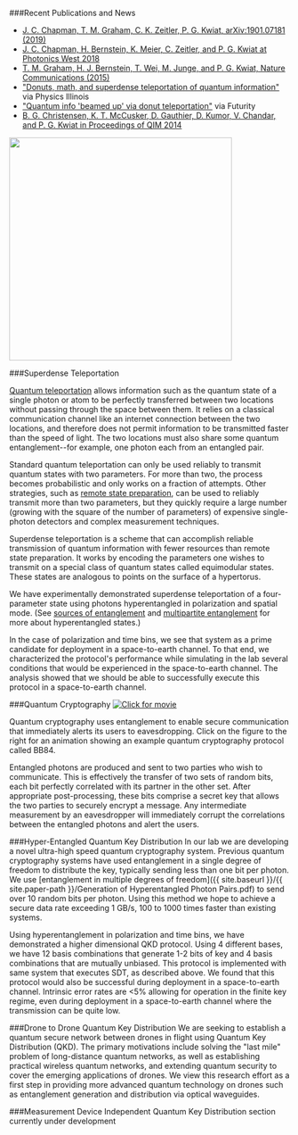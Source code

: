 ###Recent Publications and News
* [J. C. Chapman, T. M. Graham, C. K. Zeitler, P. G. Kwiat, arXiv:1901.07181 (2019)](https://arxiv.org/abs/1901.07181)
* [J. C. Chapman, H. Bernstein, K. Meier, C. Zeitler, and P. G. Kwiat at Photonics West 2018](https://doi.org/10.1117/12.2295042)
* [T. M. Graham, H. J. Bernstein, T. Wei, M. Junge, and P. G. Kwiat, Nature Communications (2015)](http://dx.doi.org/10.1038/ncomms8185)
* ["Donuts, math, and superdense teleportation of quantum information"](http://physics.illinois.edu/news/story.asp?id=11160) via Physics Illinois
* ["Quantum info 'beamed up' via donut teleportation"](http://www.futurity.org/quantum-teleportation-donut-936632/) via Futurity
* [B. G. Christensen, K. T. McCusker, D. Gauthier, D. Kumor, V. Chandar, and P. G. Kwiat in Proceedings of QIM 2014](http://dx.doi.org/10.1364/QIM.2014.QW4A.7)

<img src="{{ site.baseurl }}/img/superdense.png" class="img-responsive pull-left" width="400px">

###Superdense Teleportation

[Quantum teleportation](http://en.wikipedia.org/wiki/Quantum_teleportation) allows information such as the quantum state of a single photon or atom to be perfectly transferred between two locations without passing through the space between them. It relies on a classical communication channel like an internet connection between the two locations, and therefore does not permit information to be transmitted faster than the speed of light. The two locations must also share some quantum entanglement--for example, one photon each from an entangled pair.

Standard quantum teleportation can only be used reliably to transmit quantum states with two parameters. For more than two, the process becomes probabilistic and only works on a fraction of attempts. Other strategies, such as [remote state preparation](http://arxiv.org/abs/quantph/0307100), can be used to reliably transmit more than two parameters, but they quickly require a large number (growing with the square of the number of parameters) of expensive single-photon detectors and complex measurement techniques.

Superdense teleportation is a scheme that can accomplish reliable transmission of quantum information with fewer resources than remote state preparation. It works by encoding the parameters one wishes to transmit on a special class of quantum states called equimodular states. These states are analogous to points on the surface of a hypertorus.

We have experimentally demonstrated superdense teleportation of a four-parameter state using photons hyperentangled in polarization and spatial mode. (See [sources of entanglement](#sources-of-entanglement) and [multipartite entanglement](#multipartite-entanglement) for more about hyperentangled states.)

In the case of polarization and time bins, we see that system as a prime candidate for deployment in a space-to-earth channel. To that end, we characterized the protocol's performance while simulating in the lab several conditions that would be experienced in the space-to-earth channel. The analysis showed that we should be able to successfully execute this protocol in a space-to-earth channel.

###Quantum Cryptography
<a href="{{ site.baseurl }}/movies/bb84.swf"><img src="{{ site.baseurl }}/img/bb84.jpg" class="img-responsive pull-right movie-still" title="Click for movie"></a>

Quantum cryptography uses entanglement to enable secure communication that immediately alerts its users to eavesdropping. Click on the figure to the right for an animation showing an example quantum cryptography protocol called BB84. 

Entangled photons are produced and sent to two parties who wish to communicate. This is effectively the transfer of two sets of random bits, each bit perfectly correlated with its partner in the other set. After appropriate post-processing, these bits comprise a secret key that allows the two parties to securely encrypt a message. Any intermediate measurement by an eavesdropper will immediately corrupt the correlations between the entangled photons and alert the users.

###Hyper-Entangled Quantum Key Distribution
In our lab we are developing a novel ultra-high speed quantum cryptography system. Previous quantum cryptography systems have used entanglement in a single degree of freedom to distribute the key, typically sending less than one bit per photon. We use [entanglement in multiple degrees of freedom]({{ site.baseurl }}/{{ site.paper-path }}/Generation of Hyperentangled Photon Pairs.pdf) to send over 10 random bits per photon. Using this method we hope to achieve a secure data rate exceeding 1 GB/s, 100 to 1000 times faster than existing systems.

Using hyperentanglement in polarization and time bins, we have demonstrated a higher dimensional QKD protocol. Using 4 different bases, we have 12 basis combinations that generate 1-2 bits of key and 4 basis combinations that are mutually unbiased. This protocol is implemented with same system that executes SDT, as described above. We found that this protocol would also be successful during deployment in a space-to-earth channel. Intrinsic error rates are <5% allowing for operation in the finite key regime, even during deployment in a space-to-earth channel where the transmission can be quite low.

###Drone to Drone Quantum Key Distribution
We are seeking to establish a quantum secure network between drones in flight using Quantum Key Distribution (QKD). The primary motivations include solving the "last mile" problem of long-distance quantum networks, as well as establishing practical wireless quantum networks, and extending quantum security to cover the emerging applications of drones. We view this research effort as a first step in providing more advanced quantum technology on drones such as entanglement generation and distribution via optical waveguides.

###Measurement Device Independent Quantum Key Distribution
section currently under development
